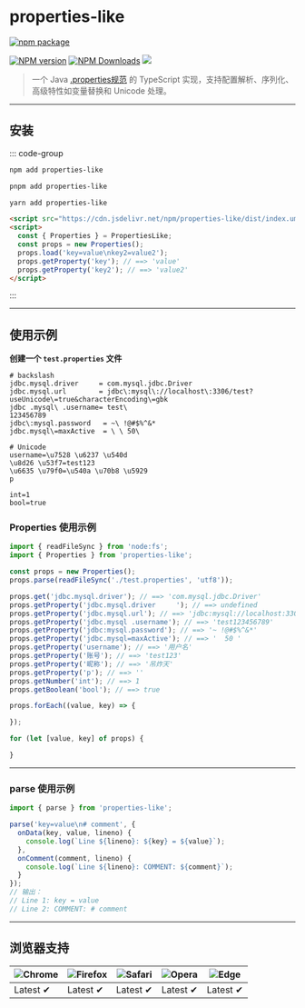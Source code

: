 # **properties-like**

[![npm package](https://nodei.co/npm/properties-like.png?downloads=true&downloadRank=true&stars=true)](https://www.npmjs.com/package/properties-like)

[![NPM version](https://img.shields.io/npm/v/properties-like.svg?style=flat)](https://npmjs.org/package/properties-like)
[![NPM Downloads](https://img.shields.io/npm/dm/properties-like.svg?style=flat)](https://npmjs.org/package/properties-like)
[![](https://data.jsdelivr.com/v1/package/npm/properties-like/badge)](https://www.jsdelivr.com/package/npm/properties-like)

> 一个 Java [.properties规范](https://docs.oracle.com/en/java/javase/24/docs/api/java.base/java/util/Properties.html#load(java.io.Reader)) 的 TypeScript 实现，支持配置解析、序列化、高级特性如变量替换和 Unicode 处理。

---

## **安装**

::: code-group

```bash [npm]
npm add properties-like
```
```bash [pnpm]
pnpm add properties-like
```
```bash [yarn]
yarn add properties-like
```
```html [html]
<script src="https://cdn.jsdelivr.net/npm/properties-like/dist/index.umd.min.js"></script>
<script>
  const { Properties } = PropertiesLike;
  const props = new Properties();
  props.load('key=value\nkey2=value2');
  props.getProperty('key'); // ==> 'value'
  props.getProperty('key2'); // ==> 'value2'
</script>
```

:::

---

## **使用示例**

**创建一个 `test.properties` 文件**

```
# backslash
jdbc.mysql.driver     = com.mysql.jdbc.Driver
jdbc.mysql.url        = jdbc\:mysql\://localhost\:3306/test?useUnicode\=true&characterEncoding\=gbk
jdbc .mysql\ .username= test\
123456789
jdbc\:mysql.password   = ~\ !@#$%^&*
jdbc.mysql\=maxActive  = \ \ 50\ 

# Unicode
username=\u7528 \u6237 \u540d
\u8d26 \u53f7=test123
\u6635 \u79f0=\u540a \u70b8 \u5929
p

int=1
bool=true

```

### **Properties 使用示例**

```javascript
import { readFileSync } from 'node:fs';
import { Properties } from 'properties-like';

const props = new Properties();
props.parse(readFileSync('./test.properties', 'utf8'));

props.get('jdbc.mysql.driver'); // ==> 'com.mysql.jdbc.Driver'
props.getProperty('jdbc.mysql.driver     '); // ==> undefined
props.getProperty('jdbc.mysql.url'); // ==> 'jdbc:mysql://localhost:3306/test?useUnicode=true&characterEncoding=gbk'
props.getProperty('jdbc.mysql .username'); // ==> 'test123456789'
props.getProperty('jdbc:mysql.password'); // ==> '~ !@#$%^&*'
props.getProperty('jdbc.mysql=maxActive'); // ==> '  50 '
props.getProperty('username'); // ==> '用户名'
props.getProperty('账号'); // ==> 'test123'
props.getProperty('昵称'); // ==> '吊炸天'
props.getProperty('p'); // ==> ''
props.getNumber('int'); // ==> 1
props.getBoolean('bool'); // ==> true

props.forEach((value, key) => {

});

for (let [value, key] of props) {

}

```

---

### **parse 使用示例**
```typescript
import { parse } from 'properties-like';

parse('key=value\n# comment', {
  onData(key, value, lineno) {
    console.log(`Line ${lineno}: ${key} = ${value}`);
  },
  onComment(comment, lineno) {
    console.log(`Line ${lineno}: COMMENT: ${comment}`);
  }
});
// 输出：
// Line 1: key = value
// Line 2: COMMENT: # comment
```

---

## **浏览器支持**

![Chrome](https://raw.github.com/alrra/browser-logos/master/src/chrome/chrome_48x48.png) | ![Firefox](https://raw.github.com/alrra/browser-logos/master/src/firefox/firefox_48x48.png) | ![Safari](https://raw.github.com/alrra/browser-logos/master/src/safari/safari_48x48.png) | ![Opera](https://raw.github.com/alrra/browser-logos/master/src/opera/opera_48x48.png) | ![Edge](https://raw.github.com/alrra/browser-logos/master/src/edge/edge_48x48.png) |
--- | --- | --- | --- | --- |
Latest ✔ | Latest ✔ | Latest ✔ | Latest ✔ | Latest ✔ |
